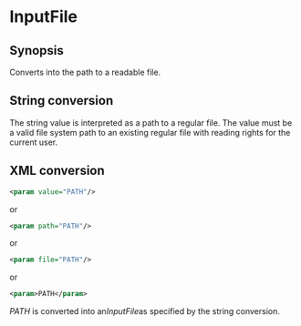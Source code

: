 <h1 class="converter">InputFile</h1>

## Synopsis

Converts into the path to a readable file.

## String conversion

The string value is interpreted as a path to a regular file. The value must be a valid file system path to an existing regular file with reading rights for the current user.

## XML conversion



```xml
<param value="PATH"/>
```

or

```xml
<param path="PATH"/>
```

or

```xml
<param file="PATH"/>
```

or

```xml
<param>PATH</param>
```

 *PATH* is converted into an*InputFile*as specified by the string conversion.

